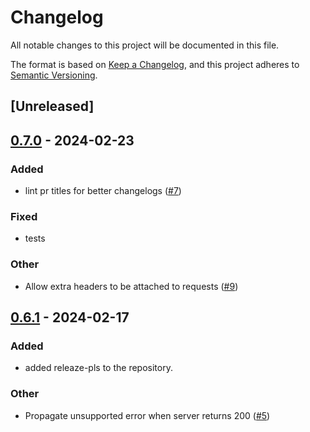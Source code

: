 # Changelog
All notable changes to this project will be documented in this file.

The format is based on [Keep a Changelog](https://keepachangelog.com/en/1.0.0/),
and this project adheres to [Semantic Versioning](https://semver.org/spec/v2.0.0.html).

## [Unreleased]

## [0.7.0](https://github.com/prefix-dev/async_http_range_reader/compare/v0.6.1...v0.7.0) - 2024-02-23

### Added
- lint pr titles for better changelogs ([#7](https://github.com/prefix-dev/async_http_range_reader/pull/7))

### Fixed
- tests

### Other
- Allow extra headers to be attached to requests ([#9](https://github.com/prefix-dev/async_http_range_reader/pull/9))

## [0.6.1](https://github.com/prefix-dev/async_http_range_reader/compare/v0.6.0...v0.6.1) - 2024-02-17

### Added
- added releaze-pls to the repository.

### Other
- Propagate unsupported error when server returns 200 ([#5](https://github.com/prefix-dev/async_http_range_reader/pull/5))
